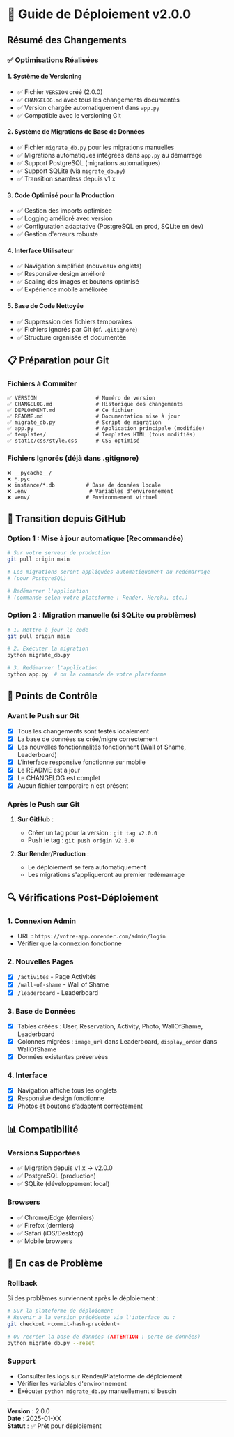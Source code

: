 # 🚀 Guide de Déploiement v2.0.0

## Résumé des Changements

### ✅ Optimisations Réalisées

#### 1. **Système de Versioning**
- ✅ Fichier `VERSION` créé (2.0.0)
- ✅ `CHANGELOG.md` avec tous les changements documentés
- ✅ Version chargée automatiquement dans `app.py`
- ✅ Compatible avec le versioning Git

#### 2. **Système de Migrations de Base de Données**
- ✅ Fichier `migrate_db.py` pour les migrations manuelles
- ✅ Migrations automatiques intégrées dans `app.py` au démarrage
- ✅ Support PostgreSQL (migrations automatiques)
- ✅ Support SQLite (via `migrate_db.py`)
- ✅ Transition seamless depuis v1.x

#### 3. **Code Optimisé pour la Production**
- ✅ Gestion des imports optimisée
- ✅ Logging amélioré avec version
- ✅ Configuration adaptative (PostgreSQL en prod, SQLite en dev)
- ✅ Gestion d'erreurs robuste

#### 4. **Interface Utilisateur**
- ✅ Navigation simplifiée (nouveaux onglets)
- ✅ Responsive design amélioré
- ✅ Scaling des images et boutons optimisé
- ✅ Expérience mobile améliorée

#### 5. **Base de Code Nettoyée**
- ✅ Suppression des fichiers temporaires
- ✅ Fichiers ignorés par Git (cf. `.gitignore`)
- ✅ Structure organisée et documentée

## 📋 Préparation pour Git

### Fichiers à Commiter

```
✅ VERSION                   # Numéro de version
✅ CHANGELOG.md              # Historique des changements
✅ DEPLOYMENT.md             # Ce fichier
✅ README.md                 # Documentation mise à jour
✅ migrate_db.py             # Script de migration
✅ app.py                    # Application principale (modifiée)
✅ templates/                # Templates HTML (tous modifiés)
✅ static/css/style.css      # CSS optimisé
```

### Fichiers Ignorés (déjà dans .gitignore)

```
❌ __pycache__/
❌ *.pyc
❌ instance/*.db          # Base de données locale
❌ .env                    # Variables d'environnement
❌ venv/                  # Environnement virtuel
```

## 🔄 Transition depuis GitHub

### Option 1 : Mise à jour automatique (Recommandée)

```bash
# Sur votre serveur de production
git pull origin main

# Les migrations seront appliquées automatiquement au redémarrage
# (pour PostgreSQL)

# Redémarrer l'application
# (commande selon votre plateforme : Render, Heroku, etc.)
```

### Option 2 : Migration manuelle (si SQLite ou problèmes)

```bash
# 1. Mettre à jour le code
git pull origin main

# 2. Exécuter la migration
python migrate_db.py

# 3. Redémarrer l'application
python app.py  # ou la commande de votre plateforme
```

## 🎯 Points de Contrôle

### Avant le Push sur Git

- [x] Tous les changements sont testés localement
- [x] La base de données se crée/migre correctement
- [x] Les nouvelles fonctionnalités fonctionnent (Wall of Shame, Leaderboard)
- [x] L'interface responsive fonctionne sur mobile
- [x] Le README est à jour
- [x] Le CHANGELOG est complet
- [x] Aucun fichier temporaire n'est présent

### Après le Push sur Git

1. **Sur GitHub** :
   - Créer un tag pour la version : `git tag v2.0.0`
   - Push le tag : `git push origin v2.0.0`

2. **Sur Render/Production** :
   - Le déploiement se fera automatiquement
   - Les migrations s'appliqueront au premier redémarrage

## 🔍 Vérifications Post-Déploiement

### 1. Connexion Admin
- URL : `https://votre-app.onrender.com/admin/login`
- Vérifier que la connexion fonctionne

### 2. Nouvelles Pages
- [x] `/activites` - Page Activités
- [x] `/wall-of-shame` - Wall of Shame
- [x] `/leaderboard` - Leaderboard

### 3. Base de Données
- [x] Tables créées : User, Reservation, Activity, Photo, WallOfShame, Leaderboard
- [x] Colonnes migrées : `image_url` dans Leaderboard, `display_order` dans WallOfShame
- [x] Données existantes préservées

### 4. Interface
- [x] Navigation affiche tous les onglets
- [x] Responsive design fonctionne
- [x] Photos et boutons s'adaptent correctement

## 📊 Compatibilité

### Versions Supportées
- ✅ Migration depuis v1.x → v2.0.0
- ✅ PostgreSQL (production)
- ✅ SQLite (développement local)

### Browsers
- ✅ Chrome/Edge (derniers)
- ✅ Firefox (derniers)
- ✅ Safari (iOS/Desktop)
- ✅ Mobile browsers

## 🚨 En cas de Problème

### Rollback

Si des problèmes surviennent après le déploiement :

```bash
# Sur la plateforme de déploiement
# Revenir à la version précédente via l'interface ou :
git checkout <commit-hash-precédent>

# Ou recréer la base de données (ATTENTION : perte de données)
python migrate_db.py --reset
```

### Support

- Consulter les logs sur Render/Plateforme de déploiement
- Vérifier les variables d'environnement
- Exécuter `python migrate_db.py` manuellement si besoin

---

**Version** : 2.0.0  
**Date** : 2025-01-XX  
**Statut** : ✅ Prêt pour déploiement

